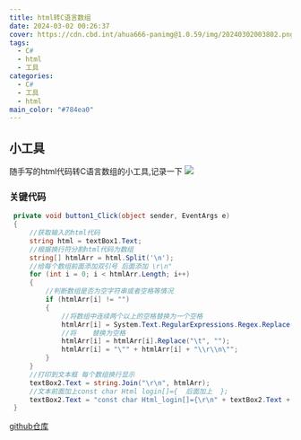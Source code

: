 ```yaml
---
title: html转C语言数组
date: 2024-03-02 00:26:37
cover: https://cdn.cbd.int/ahua666-panimg@1.0.59/img/20240302003802.png
tags: 
  - C#
  - html
  - 工具
categories: 
  - C#
  - 工具
  - html
main_color: "#784ea0"
---
```


## 小工具
随手写的html代码转C语言数组的小工具,记录一下
![](https://cdn.cbd.int/ahua666-panimg@1.0.59/img/20240302002947.png)

### 关键代码
```csharp
 private void button1_Click(object sender, EventArgs e)
 {
     //获取输入的html代码
     string html = textBox1.Text;
     //根据换行符分割html代码为数组
     string[] htmlArr = html.Split('\n');
     //给每个数组前面添加双引号 后面添加 \r\n"
     for (int i = 0; i < htmlArr.Length; i++)
     {
         //判断数组是否为空字符串或者空格等情况
         if (htmlArr[i] != "")
         {
             //将数组中连续两个以上的空格替换为一个空格
             htmlArr[i] = System.Text.RegularExpressions.Regex.Replace(htmlArr[i], "\\s{2,}", "");
             //将	替换为空格
             htmlArr[i] = htmlArr[i].Replace("\t", "");
             htmlArr[i] = "\"" + htmlArr[i] + "\\r\\n\"";
         }
     }
     //打印到文本框 每个数组换行显示
     textBox2.Text = string.Join("\r\n", htmlArr);
     //文本前面加上const char Html login[]={  后面加上  };
     textBox2.Text = "const char Html_login[]={\r\n" + textBox2.Text + "\r\n};";
 }

```

[github仓库](https://github.com/ahua666/htmlToC.git)
